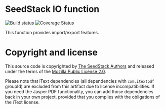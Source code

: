 # SeedStack IO function

[![Build status](https://travis-ci.org/seedstack/io-function.svg?branch=master)](https://travis-ci.org/seedstack/io-function) [![Coverage Status](https://coveralls.io/repos/seedstack/io-function/badge.svg?branch=master)](https://coveralls.io/r/seedstack/io-function?branch=master)

This function provides import/export features.

# Copyright and license

This source code is copyrighted by [The SeedStack Authors](https://github.com/seedstack/seedstack/blob/master/AUTHORS) and
released under the terms of the [Mozilla Public License 2.0](https://www.mozilla.org/MPL/2.0/).

Please note that iText dependencies (all dependencies with `com.itextpdf` groupId) are excluded from this artifact due
to license incompatibilities. If you need the Jasper PDF functionality, you can add those dependencies back in your own 
project, provided that you complies with the obligations of the iText license.
